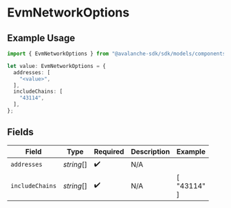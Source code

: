 # EvmNetworkOptions

## Example Usage

```typescript
import { EvmNetworkOptions } from "@avalanche-sdk/sdk/models/components";

let value: EvmNetworkOptions = {
  addresses: [
    "<value>",
  ],
  includeChains: [
    "43114",
  ],
};
```

## Fields

| Field              | Type               | Required           | Description        | Example            |
| ------------------ | ------------------ | ------------------ | ------------------ | ------------------ |
| `addresses`        | *string*[]         | :heavy_check_mark: | N/A                |                    |
| `includeChains`    | *string*[]         | :heavy_check_mark: | N/A                | [<br/>"43114"<br/>] |